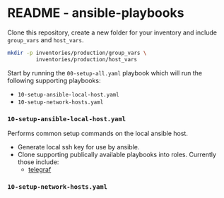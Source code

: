 # README - ansible-playbooks

Clone this repository, create a new folder for your inventory and include `group_vars`
and `host_vars`.

```bash
mkdir -p inventories/production/group_vars \
		 inventories/production/host_vars
```

Start by running the `00-setup-all.yaml` playbook which will run the following
supporting playbooks:

* `10-setup-ansible-local-host.yaml`
* `10-setup-network-hosts.yaml`

### `10-setup-ansible-local-host.yaml`

Performs common setup commands on the local ansible host.

* Generate local ssh key for use by ansible.
* Clone supporting publically available playbooks into roles.  Currently those include:
  * [telegraf](https://github.com/rossmcdonald/telegraf.git)


### `10-setup-network-hosts.yaml`

